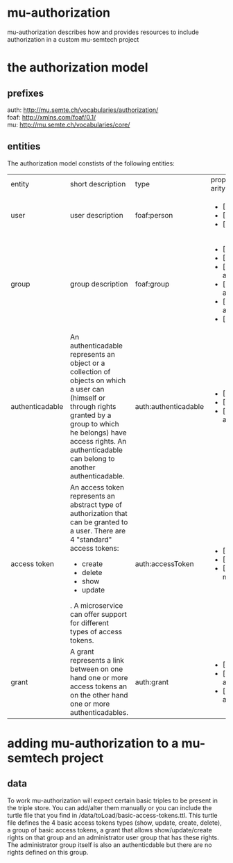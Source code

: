 # mu-authorization
mu-authorization describes how and provides resources to include authorization in a custom mu-semtech project

# the authorization model
## prefixes
auth: <http://mu.semte.ch/vocabularies/authorization/></br>
foaf: <http://xmlns.com/foaf/0.1/></br>
mu: <http://mu.semte.ch/vocabularies/core/></br>

## entities
The authorization model constists of the following entities:
<table>
<tr><td>entity</td><td>short description</td><td>type</td><td>properties</br>arity name predicate</td></tr>
<tr><td>user</td>
<td>user description</td>
<td>foaf:person</td>
<td><ul><li>[1] uuid mu:uuid</li><li>[1] name mu:name</li><li>[*] grant auth:hasRight</li></ul></td></tr>
<tr><td>group</td>
<td>group description</td>
<td>foaf:group</td>
<td><ul><li>[1] uuid mu:uuid</li><li>[1] name mu:name</li>
<li>[*] user inverse auth:belongsToAccessGroup</li>
<li>[*] subgroup inverse auth:belongsToGroup</li>
<li>[*] parentgroup auth:belongsToGroup</li><li>[*] grant auth:hasRight</li></td></tr>
<tr><td>authenticadable</td>
<td>An authenticadable represents an object or a collection of objects on which a user can (himself or through rights granted by a group to which he belongs) have access rights. An authenticadable can belong to another authenticadable.</td>
<td>auth:authenticadable</td>
<td><ul><li>[1] uuid mu:uuid</li><li>[1] name mu:name</li>
<li>[*] group auth:belongsToArtifactGroup</ul></td></tr>
<tr><td>access token</td>
<td>An access token represents an abstract type of authorization that can be granted to a user. There are 4 "standard" access tokens:<ul><li>create</li><li>delete</li><li>show</li><li>update</li></ul>. A microservice can offer support for different types of access tokens.</td>
<td>auth:accessToken</td>
<td><ul><li>[1] uuid mu:uuid</li><li>[1] name mu:name</li><li>[1] description mu:description</li></ul></td></tr>
<tr><td>grant</td>
<td>A grant represents a link between on one hand one or more access tokens an on the other hand one or more authenticadables.</td>
<td>auth:grant</td>
<td><ul><li>[1] uuid mu:uuid</li><li>[*] accessToken auth:hasToken</li><li>[*] authenticadable auth:operatesOn</li></ul></td></tr>
</table>

# adding mu-authorization to a mu-semtech project
## data
To work mu-authorization will expect certain basic triples to be present in the triple store. You can add/alter them manually or you can include the turtle file that you find in /data/toLoad/basic-access-tokens.ttl.
This turtle file defines the 4 basic access tokens types (show, update, create, delete), a group of basic access tokens, a grant that allows show/update/create rights on that group and an administrator user group that has these rights. The administrator group itself is also an authenticdable but there are no rights defined on this group.
